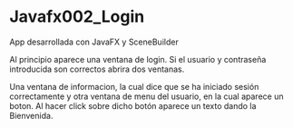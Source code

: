 # Javafx002_Login

App desarrollada con JavaFX y SceneBuilder

Al principio aparece una ventana de login. Si el usuario y contraseña introducida son correctos abrira dos ventanas.

Una ventana de informacion, la cual dice que se ha iniciado sesión correctamente y otra ventana de menu del usuario, en la cual aparece un boton. Al hacer click sobre dicho botón aparece un texto dando la Bienvenida.
